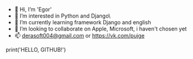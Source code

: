- 👋 Hi, I’m 'Egor'
- 👀 I’m interested in Python and Django\
- 🌱 I’m currently learning framework Django and english
- 💞️ I’m looking to collaborate on Apple, Microsoft, i haven't chosen yet
- 📫 derasoft004@gmail.com or https://vk.com/pujge

print('HELLO, GITHUB!')
